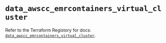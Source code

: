 # `data_awscc_emrcontainers_virtual_cluster`

Refer to the Terraform Registory for docs: [`data_awscc_emrcontainers_virtual_cluster`](https://registry.terraform.io/providers/hashicorp/awscc/0.70.0/docs/data-sources/emrcontainers_virtual_cluster).
